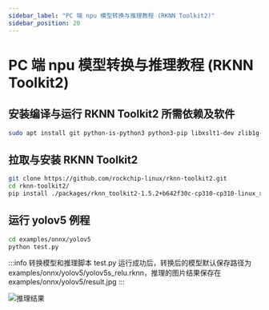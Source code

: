 ```yaml
---
sidebar_label: "PC 端 npu 模型转换与推理教程 (RKNN Toolkit2)"
sidebar_position: 20
---
```


# PC 端 npu 模型转换与推理教程 (RKNN Toolkit2)

## 安装编译与运行 RKNN Toolkit2 所需依赖及软件

```bash
sudo apt install git python-is-python3 python3-pip libxslt1-dev zlib1g-dev libglib2.0-dev libsm6 libgl1-mesa-glx libprotobuf-dev build-essential adb
```

## 拉取与安装 RKNN Toolkit2

```bash
git clone https://github.com/rockchip-linux/rknn-toolkit2.git
cd rknn-toolkit2/
pip install ./packages/rknn_toolkit2-1.5.2+b642f30c-cp310-cp310-linux_x86_64.whl
```

## 运行 yolov5 例程

<!-- :::info
此脚本是在 PC 模拟器上运行，若需要连板调试请参考
::: -->

```bash
cd examples/onnx/yolov5
python test.py
```

:::info
转换模型和推理脚本 test.py 运行成功后，转换后的模型默认保存路径为 examples/onnx/yolov5/yolov5s_relu.rknn，推理的图片结果保存在 examples/onnx/yolov5/result.jpg
:::

![推理结果](/img/general-tutorial/rknn/result.webp)
